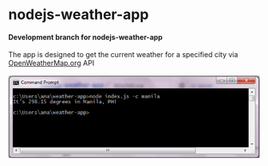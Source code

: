 <h1><b>nodejs-weather-app</b></h1>

<h4>Development branch for nodejs-weather-app</h4>

The app is designed to get the current weather for a specified city via <a href="https://www.openweathermap.org">OpenWeatherMap.org</a> API
<br>
<br>
<img src="https://github.com/KBPsystem777/nodejs-weather-app/blob/development_star/nodejs-weather-app.PNG"></img>
